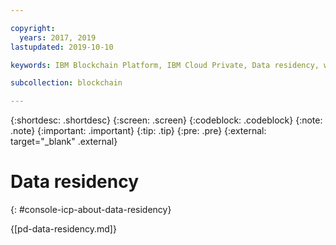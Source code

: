 ```yaml
---

copyright:
  years: 2017, 2019
lastupdated: 2019-10-10

keywords: IBM Blockchain Platform, IBM Cloud Private, Data residency, world state

subcollection: blockchain

---
```


{:shortdesc: .shortdesc}
{:screen: .screen}
{:codeblock: .codeblock}
{:note: .note}
{:important: .important}
{:tip: .tip}
{:pre: .pre}
{:external: target="_blank" .external}

# Data residency
{: #console-icp-about-data-residency}

{[pd-data-residency.md]}
